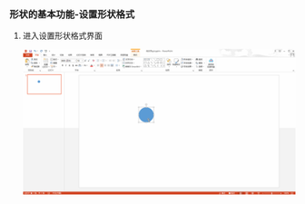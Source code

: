 ### 形状的基本功能-设置形状格式

1. 进入设置形状格式界面

   ![进入设置形状格式界面](https://raw.githubusercontent.com/huxiaoning/img/master/20201023224407.gif)